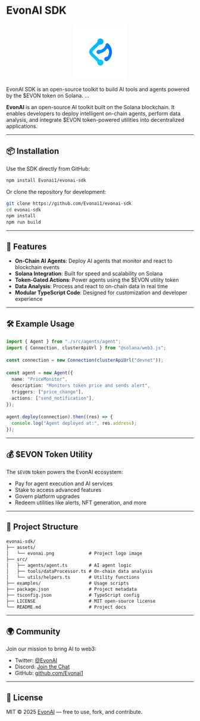 # EvonAI SDK

<p align="center">
  <img src="https://github.com/Evonai1/evonai-sdk/raw/main/assets/evonai.png" alt="EvonAI Logo" width="150" />
</p>

EvonAI SDK is an open-source toolkit to build AI tools and agents powered by the $EVON token on Solana.
...


**EvonAI** is an open-source AI toolkit built on the Solana blockchain. It enables developers to deploy intelligent on-chain agents, perform data analysis, and integrate $EVON token-powered utilities into decentralized applications.

---

## 📦 Installation

Use the SDK directly from GitHub:

```bash
npm install Evonai1/evonai-sdk
```

Or clone the repository for development:

```bash
git clone https://github.com/Evonai1/evonai-sdk
cd evonai-sdk
npm install
npm run build
```

---

## 🚀 Features

- **On-Chain AI Agents**: Deploy AI agents that monitor and react to blockchain events
- **Solana Integration**: Built for speed and scalability on Solana
- **Token-Gated Actions**: Power agents using the $EVON utility token
- **Data Analysis**: Process and react to on-chain data in real time
- **Modular TypeScript Code**: Designed for customization and developer experience

---

## 🛠 Example Usage

```ts
import { Agent } from "./src/agents/agent";
import { Connection, clusterApiUrl } from "@solana/web3.js";

const connection = new Connection(clusterApiUrl("devnet"));

const agent = new Agent({
  name: "PriceMonitor",
  description: "Monitors token price and sends alert",
  triggers: ["price_change"],
  actions: ["send_notification"],
});

agent.deploy(connection).then((res) => {
  console.log("Agent deployed at:", res.address);
});
```

---

## 💰 $EVON Token Utility

The `$EVON` token powers the EvonAI ecosystem:
- Pay for agent execution and AI services
- Stake to access advanced features
- Govern platform upgrades
- Redeem utilities like alerts, NFT generation, and more

---

## 📂 Project Structure

```
evonai-sdk/
├── assets/
│   └── evonai.png             # Project logo image
├── src/
│   ├── agents/agent.ts        # AI agent logic
│   ├── tools/dataProcessor.ts # On-chain data analysis
│   └── utils/helpers.ts       # Utility functions
├── examples/                  # Usage scripts
├── package.json               # Project metadata
├── tsconfig.json              # TypeScript config
├── LICENSE                    # MIT open-source license
└── README.md                  # Project docs
```

---

## 🌍 Community

Join our mission to bring AI to web3:

- Twitter: [@EvonAI](https://twitter.com/evonai)
- Discord: [Join the Chat](#)
- GitHub: [github.com/Evonai1](https://github.com/Evonai1)

---

## 🧾 License

MIT © 2025 [EvonAI](https://github.com/Evonai1) — free to use, fork, and contribute.

